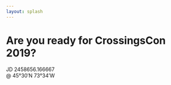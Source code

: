 ```yaml
---
layout: splash
---
```


<h1 class="splash-title">Are you ready for CrossingsCon 2019?</h1>
<div class="secrets">
  <div class="date">JD 2458656.166667</div>
  <div class="location">@ 45°30′N 73°34′W</div>
</div>

